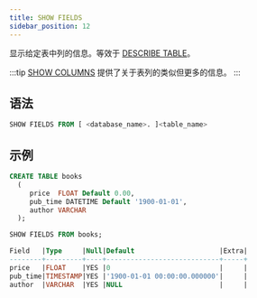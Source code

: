 ```yaml
---
title: SHOW FIELDS
sidebar_position: 12
---
```


显示给定表中列的信息。等效于 [DESCRIBE TABLE](50-describe-table.md)。

:::tip
[SHOW COLUMNS](show-full-columns.md) 提供了关于表列的类似但更多的信息。
:::

## 语法

```sql
SHOW FIELDS FROM [ <database_name>. ]<table_name>
```

## 示例

```sql
CREATE TABLE books
  (
     price  FLOAT Default 0.00,
     pub_time DATETIME Default '1900-01-01',
     author VARCHAR
  );

SHOW FIELDS FROM books; 

Field   |Type     |Null|Default                     |Extra|
--------+---------+----+----------------------------+-----+
price   |FLOAT    |YES |0                           |     |
pub_time|TIMESTAMP|YES |'1900-01-01 00:00:00.000000'|     |
author  |VARCHAR  |YES |NULL                        |     |
```